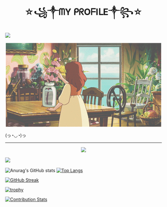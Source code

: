 <h1 align ="center">☆꧁༒ᗰY ᑭᖇOᖴIᒪE༒꧂☆</h1>

![](https://komarev.com/ghpvc/?username=Nisarat-A&style=flat-squareplastic&color=bd7274&label=PROFILE+VIEWS)


<p align="center"> <img src="d2c0a74ad6a2530de22751bf414b3939.gif" ></p>

(っ◔◡◔)っ 


--- 
<div class='container'><p align="center">
<img style="height: auto; width: 50%;" class="img" src="https://github-readme-stats.vercel.app/api?username=Nisarat-A&theme=moltack&show_icons=true&border_radius=50&card_width=450&card_height=550" />

<img style="height: auto; width: 50%;" class="img" src="https://github-readme-stats.vercel.app/api/top-langs/?username=Nisarat-A&theme=moltack&show_icons=true&langs_count=8&border_radius=50&card_width=450&card_height=450&layout=compact" /></div>
</p></div>


![Anurag's GitHub stats](https://github-readme-stats.vercel.app/api?username=Nisarat-A&theme=moltack&show_icons=true&border_radius=50&card_width=450&card_height=550)
[![Top Langs](https://github-readme-stats.vercel.app/api/top-langs/?username=Nisarat-A&theme=moltack&show_icons=true&langs_count=3&border_radius=50&card_width=450&card_height=450 )](https://github.com/anuraghazra/github-readme-stats)

[![GitHub Streak](http://github-readme-streak-stats.herokuapp.com?user=Nisarat-A&theme=elegant&hide_border=true&border_radius=50&date_format=M%20j%5B%2C%20Y%5D&background=E5D5BD&stroke=916960&ring=9F8157&fire=8F5753&currStreakNum=3E6A3EC1&sideNums=AD7D80&currStreakLabel=709D59&sideLabels=86514CA8&dates=ECEFF2)](https://git.io/streak-stats)

[![trophy](https://github-profile-trophy.vercel.app/?username=Nisarat-A&row=2&column=3&theme=gruvbox&no-bg=true&margin-w=15&margin-h=15
)](https://github.com/ryo-ma/github-profile-trophy)

[![Contribution Stats](https://github-contribution-stats.vercel.app/api/?username=Nisarat-A)](https://github.com/LordDashMe/github-contribution-stats/)

